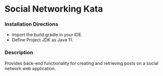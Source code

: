 # Social Networking Kata

### Installation Directions
- Import the build.gradle in your IDE.
- Define Project JDK as Java 11.

### Description
Provides back-end functionality for creating and retrieving posts on a social network web application.